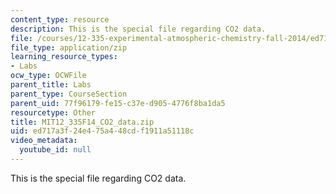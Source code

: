 ```yaml
---
content_type: resource
description: This is the special file regarding CO2 data.
file: /courses/12-335-experimental-atmospheric-chemistry-fall-2014/ed717a3f24e475a448cdf1911a51118c_MIT12_335F14_CO2_data.zip
file_type: application/zip
learning_resource_types:
- Labs
ocw_type: OCWFile
parent_title: Labs
parent_type: CourseSection
parent_uid: 77f96179-fe15-c37e-d905-4776f8ba1da5
resourcetype: Other
title: MIT12_335F14_CO2_data.zip
uid: ed717a3f-24e4-75a4-48cd-f1911a51118c
video_metadata:
  youtube_id: null
---
```

This is the special file regarding CO2 data.


